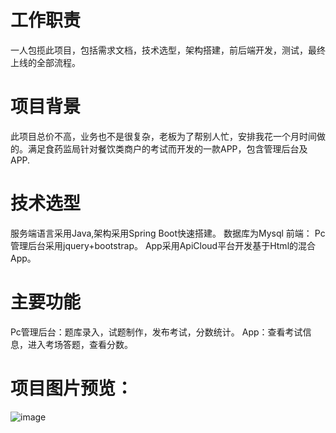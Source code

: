 # 工作职责
一人包揽此项目，包括需求文档，技术选型，架构搭建，前后端开发，测试，最终上线的全部流程。
# 项目背景
此项目总价不高，业务也不是很复杂，老板为了帮别人忙，安排我花一个月时间做的。满足食药监局针对餐饮类商户的考试而开发的一款APP，包含管理后台及APP.
# 技术选型
服务端语言采用Java,架构采用Spring Boot快速搭建。
数据库为Mysql
前端： Pc管理后台采用jquery+bootstrap。  App采用ApiCloud平台开发基于Html的混合App。
# 主要功能
Pc管理后台：题库录入，试题制作，发布考试，分数统计。
App：查看考试信息，进入考场答题，查看分数。
# 项目图片预览：
![image](http://chuantu.xyz/t6/736/1590389818x2073530529.png)
